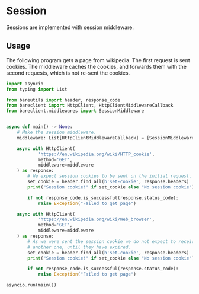 # Session

Sessions are implemented with session middleware.

## Usage

The following program gets a page from wikipedia. The first request is sent
cookies. The middleware caches the cookies, and forwards them with the second
requests, which is not re-sent the cookies.

```python
import asyncio
from typing import List

from bareutils import header, response_code
from bareclient import HttpClient, HttpClientMiddlewareCallback
from bareclient.middlewares import SessionMiddleware


async def main() -> None:
    # Make the session middleware.
    middleware: List[HttpClientMiddlewareCallback] = [SessionMiddleware()]

    async with HttpClient(
            'https://en.wikipedia.org/wiki/HTTP_cookie',
            method='GET',
            middleware=middleware
    ) as response:
        # We expect session cookies to be sent on the initial request.
        set_cookie = header.find_all(b'set-cookie', response.headers)
        print("Session cookie!" if set_cookie else "No session cookie")

        if not response_code.is_successful(response.status_code):
            raise Exception("Failed to get page")

    async with HttpClient(
            'https://en.wikipedia.org/wiki/Web_browser',
            method='GET',
            middleware=middleware
    ) as response:
        # As we were sent the session cookie we do not expect to receive
        # another one, until they have expired.
        set_cookie = header.find_all(b'set-cookie', response.headers)
        print("Session cookie!" if set_cookie else "No session cookie")

        if not response_code.is_successful(response.status_code):
            raise Exception("Failed to get page")

asyncio.run(main())
```
